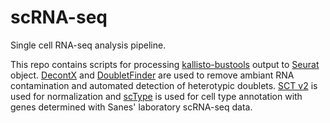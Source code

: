 # scRNA-seq
Single cell RNA-seq analysis pipeline.

This repo contains scripts for processing [kallisto-bustools](https://www.kallistobus.tools/) output to [Seurat](https://satijalab.org/seurat/articles/get_started.html) object. [DecontX]() and [DoubletFinder]() are used to remove ambiant RNA contamination and automated detection of heterotypic doublets. [SCT v2](https://satijalab.org/seurat/articles/sctransform_v2_vignette.html) is used for normalization and [scType](https://github.com/IanevskiAleksandr/sc-type) is used for cell type annotation with genes determined with Sanes' laboratory scRNA-seq data. 
